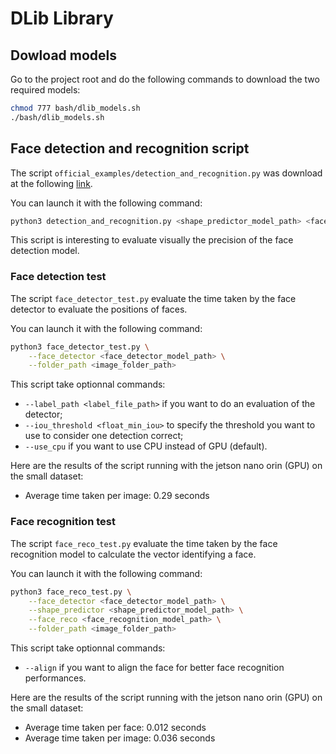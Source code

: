 # DLib Library

## Dowload models

Go to the project root and do the following commands to download the two required models:
```bash
chmod 777 bash/dlib_models.sh
./bash/dlib_models.sh
```

## Face detection and recognition script

The script `official_examples/detection_and_recognition.py` was download at the following [link](http://dlib.net/face_recognition.py.html).

You can launch it with the following command:
```bash
python3 detection_and_recognition.py <shape_predictor_model_path> <face_recognition_model_path> <image_folder_path>
```

This script is interesting to evaluate visually the precision of the face detection model.

### Face detection test

The script `face_detector_test.py` evaluate the time taken by the face detector to evaluate the positions of faces.

You can launch it with the following command:
```bash
python3 face_detector_test.py \
    --face_detector <face_detector_model_path> \
    --folder_path <image_folder_path>
```

This script take optionnal commands:
- `--label_path <label_file_path>` if you want to do an evaluation of the detector;
- `--iou_threshold <float_min_iou>` to specify the threshold you want to use to consider one detection correct;
- `--use_cpu` if you want to use CPU instead of GPU (default).

Here are the results of the script running with the jetson nano orin (GPU) on the small dataset:
- Average time taken per image: 0.29 seconds

### Face recognition test

The script `face_reco_test.py` evaluate the time taken by the face recognition model to calculate the vector identifying a face.

You can launch it with the following command:
```bash
python3 face_reco_test.py \
    --face_detector <face_detector_model_path> \
    --shape_predictor <shape_predictor_model_path> \
    --face_reco <face_recognition_model_path> \
    --folder_path <image_folder_path>
```

This script take optionnal commands:
- `--align` if you want to align the face for better face recognition performances.

Here are the results of the script running with the jetson nano orin (GPU) on the small dataset:
- Average time taken per face: 0.012 seconds
- Average time taken per image: 0.036 seconds

